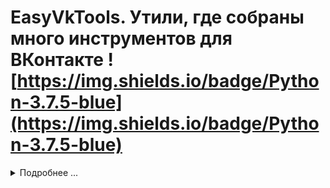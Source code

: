 # EasyVkTools. Утили, где собраны много инструментов для ВКонтакте ![https://img.shields.io/badge/Python-3.7.5-blue](https://img.shields.io/badge/Python-3.7.5-blue)
<details>
<summary>Подробнее ...</summary>
Список возможностей скрипта.
1)Накрутка комментарий
2)Накрутка SMS
3)Накрутка постов
4)Авто-Статус
5)Удаление все друзей на странице
6)Спам постов на страницах людей
7)Создание беседы, со всеми друзьями
8)Рассылка сообщений друзьям
9)Парсер стикеров
10)Следущая cтраница
11)Накрутка друзей [BETA VERSION]
12)Бан страницы 
</details>
